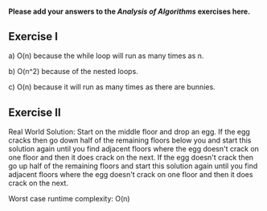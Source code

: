 #### Please add your answers to the ***Analysis of  Algorithms*** exercises here.

## Exercise I

a) O(n) because the while loop will run as many times as n.


b) O(n^2) because of the nested loops.


c) O(n) because it will run as many times as there are bunnies.

## Exercise II

Real World Solution:
    Start on the middle floor and drop an egg. 
        If the egg cracks then go down half of the remaining floors below you and start this solution again until you find adjacent floors where the egg doesn't crack on one floor and then it does crack on the next.
        If the egg doesn't crack then go up half of the remaining floors and start this solution again until you find adjacent floors where the egg doesn't crack on one floor and then it does crack on the next.


Worst case runtime complexity: O(n)
